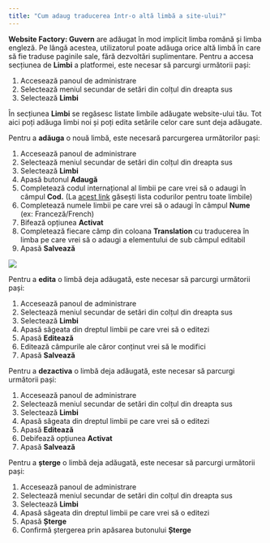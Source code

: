 ```yaml
---
title: "Cum adaug traducerea într-o altă limbă a site-ului?"
---
```


**Website Factory: Guvern** are adăugat în mod implicit limba română și
limba engleză. Pe lângă acestea, utilizatorul poate adăuga orice altă
limbă în care să fie traduse paginile sale, fără dezvoltări
suplimentare. Pentru a accesa secțiunea de **Limbi** a platformei, este
necesar să parcurgi următorii pași:

1)  Accesează panoul de administrare
2)  Selectează meniul secundar de setări din colțul din dreapta sus
3)  Selectează **Limbi**

În secțiunea **Limbi** se regăsesc listate limbile adăugate website-ului
tău. Tot aici poți adăuga limbi noi și poți edita setările celor care
sunt deja adăugate.

Pentru a **adăuga** o nouă limbă, este necesară parcurgerea următorilor
pași:

1)  Accesează panoul de administrare
2)  Selectează meniul secundar de setări din colțul din dreapta sus
3)  Selectează **Limbi**
4)  Apasă butonul **Adaugă**
5)  Completează codul internațional al limbii pe care vrei să o adaugi
    în câmpul **Cod.** (La [acest
    link](https://www.w3schools.com/tags/ref_language_codes.asp)
    găsești lista codurilor pentru toate limbile)
6)  Completează numele limbii pe care vrei să o adaugi în câmpul **Nume**
    (ex: Franceză/French)
7)  Bifează opțiunea **Activat**
8)  Completează fiecare câmp din coloana **Translation** cu traducerea
    în limba pe care vrei să o adaugi a elementului de sub câmpul
    editabil
9)  Apasă **Salvează**

<a href="/assets/help/017.png">
    <img src="/assets/help/017.png" />
</a>

Pentru a **edita** o limbă deja adăugată, este necesar să parcurgi
următorii pași:

1)  Accesează panoul de administrare
2)  Selectează meniul secundar de setări din colțul din dreapta sus
3)  Selectează **Limbi**
4)  Apasă săgeata din dreptul limbii pe care vrei să o editezi
5)  Apasă **Editează**
6)  Editează câmpurile ale căror conținut vrei să le modifici
7)  Apasă **Salvează**

Pentru a **dezactiva** o limbă deja adăugată, este necesar să parcurgi
următorii pași:

1)  Accesează panoul de administrare
2)  Selectează meniul secundar de setări din colțul din dreapta sus
3)  Selectează **Limbi**
4)  Apasă săgeata din dreptul limbii pe care vrei să o editezi
5)  Apasă **Editează**
6)  Debifează opțiunea **Activat**
7)  Apasă **Salvează**

Pentru a **șterge** o limbă deja adăugată, este necesar să parcurgi
următorii pași:

1)  Accesează panoul de administrare
2)  Selectează meniul secundar de setări din colțul din dreapta sus
3)  Selectează **Limbi**
4)  Apasă săgeata din dreptul limbii pe care vrei să o editezi
5)  Apasă **Șterge**
6)  Confirmă ștergerea prin apăsarea butonului **Șterge**
